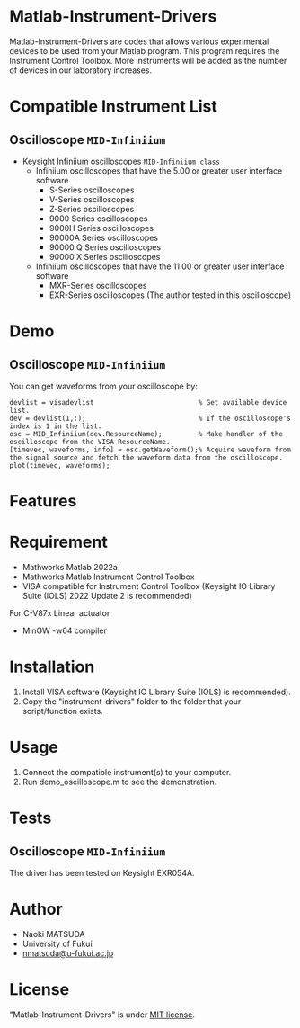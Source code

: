 # Matlab-Instrument-Drivers

Matlab-Instrument-Drivers are codes that allows various experimental devices to be used from your Matlab program. This program requires the Instrument Control Toolbox.
More instruments will be added as the number of devices in our laboratory increases.

# Compatible Instrument List

## Oscilloscope `MID-Infiniium`

* Keysight Infiniium oscilloscopes `MID-Infiniium class`
	* Infiniium oscilloscopes that have the 5.00 or greater user interface software
		* S-Series oscilloscopes
		* V-Series oscilloscopes
		* Z-Series oscilloscopes
		* 9000 Series oscilloscopes
		* 9000H Series oscilloscopes
		* 90000A Series oscilloscopes
		* 90000 Q Series oscilloscopes
		* 90000 X Series oscilloscopes
	* Infiniium oscilloscopes that have the 11.00 or greater user interface software
		* MXR-Series oscilloscopes
		* EXR-Series oscilloscopes (The author tested in this oscilloscope)


# Demo

## Oscilloscope `MID-Infiniium`

You can get waveforms from your oscilloscope by:
```Matlab: Read waveforms from oscilloscope
devlist = visadevlist                          % Get available device list.
dev = devlist(1,:);                            % If the oscilloscope's index is 1 in the list. 
osc = MID_Infiniium(dev.ResourceName);         % Make handler of the oscilloscope from the VISA ResourceName.
[timevec, waveforms, info] = osc.getWaveform();% Acquire waveform from the signal source and fetch the waveform data from the oscilloscope.
plot(timevec, waveforms);
```

# Features



# Requirement
 
* Mathworks Matlab 2022a
* Mathworks Matlab Instrument Control Toolbox
* VISA compatible for Instrument Control Toolbox (Keysight IO Library Suite (IOLS) 2022 Update 2 is recommended) 

For C-V87x Linear actuator
* MinGW -w64 compiler

# Installation

1. Install VISA software (Keysight IO Library Suite (IOLS) is recommended).
2. Copy the "instrument-drivers" folder to the folder that your script/function exists.
 
# Usage

1. Connect the compatible instrument(s) to your computer.
2. Run demo_oscilloscope.m to see the demonstration. 
 
# Tests

## Oscilloscope `MID-Infiniium`

The driver has been tested on Keysight EXR054A.
 
# Author
 
* Naoki MATSUDA
* University of Fukui
* nmatsuda@u-fukui.ac.jp
 
# License
 
"Matlab-Instrument-Drivers" is under [MIT license](https://en.wikipedia.org/wiki/MIT_License).
 